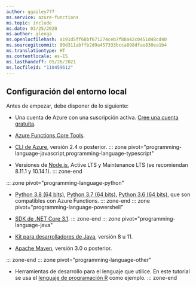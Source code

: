 ```yaml
---
author: ggailey777
ms.service: azure-functions
ms.topic: include
ms.date: 03/25/2020
ms.author: glenga
ms.openlocfilehash: a191d5ff68bf671274ceb7f88a42c0451d48cd40
ms.sourcegitcommit: 80d311abffb2d9a457333bcca898dfae830ea1b4
ms.translationtype: HT
ms.contentlocale: es-ES
ms.lasthandoff: 05/26/2021
ms.locfileid: "110459612"
---
```

## <a name="configure-your-local-environment"></a>Configuración del entorno local

Antes de empezar, debe disponer de lo siguiente:

+ Una cuenta de Azure con una suscripción activa. [Cree una cuenta gratuita](https://azure.microsoft.com/free/?ref=microsoft.com&utm_source=microsoft.com&utm_medium=docs&utm_campaign=visualstudio).

+ [Azure Functions Core Tools](../articles/azure-functions/functions-run-local.md#v2).

+ [CLI de Azure](/cli/azure/install-azure-cli), versión 2.4 o posterior. 
::: zone pivot="programming-language-javascript,programming-language-typescript"
+ Versiones de [Node.js](https://nodejs.org/), Active LTS y Maintenance LTS (se recomiendan 8.11.1 y 10.14.1).
::: zone-end

::: zone pivot="programming-language-python"
+ [Python 3.8 (64 bits)](https://www.python.org/downloads/release/python-382/), [Python 3.7 (64 bits)](https://www.python.org/downloads/release/python-375/), [Python 3.6 (64 bits)](https://www.python.org/downloads/release/python-368/), que son compatibles con Azure Functions. 
::: zone-end
::: zone pivot="programming-language-powershell"
+ [SDK de .NET Core 3.1](https://dotnet.microsoft.com/download).
::: zone-end
::: zone pivot="programming-language-java"  
+ [Kit para desarrolladores de Java](/azure/developer/java/fundamentals/java-jdk-long-term-support), versión 8 u 11. 

+ [Apache Maven](https://maven.apache.org), versión 3.0 o posterior.

::: zone-end
::: zone pivot="programming-language-other"
+ Herramientas de desarrollo para el lenguaje que utilice. En este tutorial se usa el [lenguaje de programación R](https://www.r-project.org/) como ejemplo.
::: zone-end
